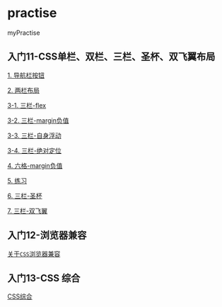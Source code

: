 # practise

myPractise

## 入门11-CSS单栏、双栏、三栏、圣杯、双飞翼布局

[1. 导航栏按钮](http://liyu0906.cn/RM11/code1.html)

[2. 两栏布局](http://liyu0906.cn/RM11/code2.html)

[3-1. 三栏-flex](http://liyu0906.cn/RM11/code3-1.html)

[3-2. 三栏-margin负值](http://liyu0906.cn/RM11/code3-2.html)

[3-3. 三栏-自身浮动](http://liyu0906.cn/RM11/code3-3.html)

[3-4. 三栏-绝对定位](http://liyu0906.cn/RM11/code3-4.html)

[4. 六格-margin负值](http://liyu0906.cn/RM11/code4.html)

[5. 练习](http://liyu0906.cn/RM11/code5.html)

[6. 三栏-圣杯](http://liyu0906.cn/RM11/code6-sb.html)

[7. 三栏-双飞翼](http://liyu0906.cn/RM11/code7-sfy.html)

## 入门12-浏览器兼容

[关于`CSS`浏览器兼容](https://github.com/yunyu950908/practise/blob/master/Reference/rm12.md)

## 入门13-CSS 综合

[CSS综合]()